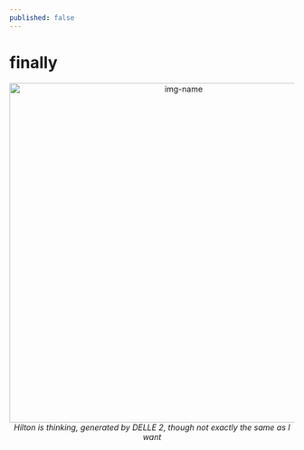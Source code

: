 ```yaml
---
published: false
---
```

# finally

<p align="center">
  <img alt="img-name" src="{{ site.baseurl }}/images/wulinwaizhuan2.png" height="auto" width="600">
    <em>Hilton is thinking, generated by DELLE 2, though not exactly the same as I want</em>
</p>
